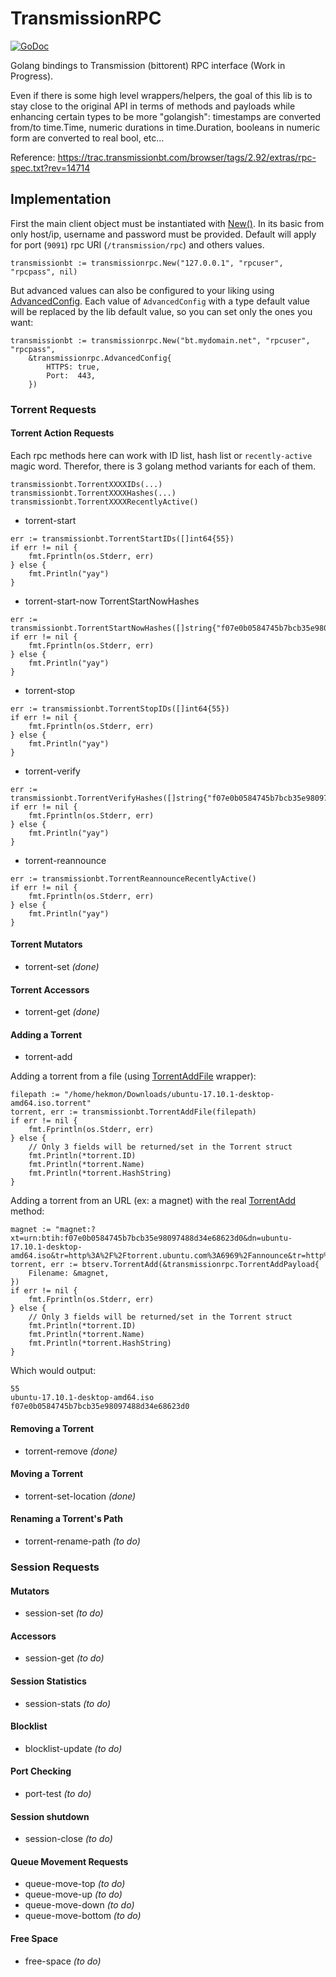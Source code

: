 # TransmissionRPC
[![GoDoc](https://godoc.org/github.com/hekmon/transmissionrpc?status.svg)](https://godoc.org/github.com/hekmon/transmissionrpc)

Golang bindings to Transmission (bittorent) RPC interface (Work in Progress).

Even if there is some high level wrappers/helpers, the goal of this lib is to stay close to the original API in terms of methods and payloads while enhancing certain types to be more "golangish": timestamps are converted from/to time.Time, numeric durations in time.Duration, booleans in numeric form are converted to real bool, etc...

Reference:
https://trac.transmissionbt.com/browser/tags/2.92/extras/rpc-spec.txt?rev=14714

## Implementation

First the main client object must be instantiated with [New()](https://godoc.org/github.com/hekmon/transmissionrpc#New). In its basic from only host/ip, username and password must be provided. Default will apply for port (`9091`) rpc URI (`/transmission/rpc`) and others values.

```golang
transmissionbt := transmissionrpc.New("127.0.0.1", "rpcuser", "rpcpass", nil)
```

But advanced values can also be configured to your liking using [AdvancedConfig](https://godoc.org/github.com/hekmon/transmissionrpc#AdvancedConfig).
Each value of `AdvancedConfig` with a type default value will be replaced by the lib default value, so you can set only the ones you want:

```golang
transmissionbt := transmissionrpc.New("bt.mydomain.net", "rpcuser", "rpcpass",
	&transmissionrpc.AdvancedConfig{
		HTTPS: true,
		Port:  443,
	})
```

### Torrent Requests

#### Torrent Action Requests

Each rpc methods here can work with ID list, hash list or `recently-active` magic word. Therefor, there is 3 golang method variants for each of them.

```golang
transmissionbt.TorrentXXXXIDs(...)
transmissionbt.TorrentXXXXHashes(...)
transmissionbt.TorrentXXXXRecentlyActive()
```

* torrent-start
```golang
err := transmissionbt.TorrentStartIDs([]int64{55})
if err != nil {
	fmt.Fprintln(os.Stderr, err)
} else {
	fmt.Println("yay")
}
```

* torrent-start-now
TorrentStartNowHashes
```golang
err := transmissionbt.TorrentStartNowHashes([]string{"f07e0b0584745b7bcb35e98097488d34e68623d0"})
if err != nil {
	fmt.Fprintln(os.Stderr, err)
} else {
	fmt.Println("yay")
}
```

* torrent-stop
```golang
err := transmissionbt.TorrentStopIDs([]int64{55})
if err != nil {
	fmt.Fprintln(os.Stderr, err)
} else {
	fmt.Println("yay")
}
```

* torrent-verify
```golang
err := transmissionbt.TorrentVerifyHashes([]string{"f07e0b0584745b7bcb35e98097488d34e68623d0"})
if err != nil {
	fmt.Fprintln(os.Stderr, err)
} else {
	fmt.Println("yay")
}
```

* torrent-reannounce
```golang
err := transmissionbt.TorrentReannounceRecentlyActive()
if err != nil {
	fmt.Fprintln(os.Stderr, err)
} else {
	fmt.Println("yay")
}
```

#### Torrent Mutators

* torrent-set _(done)_

#### Torrent Accessors

* torrent-get _(done)_

#### Adding a Torrent

* torrent-add

Adding a torrent from a file (using [TorrentAddFile](https://godoc.org/github.com/hekmon/transmissionrpc#Client.TorrentAddFile) wrapper):

```golang
filepath := "/home/hekmon/Downloads/ubuntu-17.10.1-desktop-amd64.iso.torrent"
torrent, err := transmissionbt.TorrentAddFile(filepath)
if err != nil {
	fmt.Fprintln(os.Stderr, err)
} else {
	// Only 3 fields will be returned/set in the Torrent struct
	fmt.Println(*torrent.ID)
	fmt.Println(*torrent.Name)
	fmt.Println(*torrent.HashString)
}
```

Adding a torrent from an URL (ex: a magnet) with the real [TorrentAdd](https://godoc.org/github.com/hekmon/transmissionrpc#Client.TorrentAdd) method:

```golang
magnet := "magnet:?xt=urn:btih:f07e0b0584745b7bcb35e98097488d34e68623d0&dn=ubuntu-17.10.1-desktop-amd64.iso&tr=http%3A%2F%2Ftorrent.ubuntu.com%3A6969%2Fannounce&tr=http%3A%2F%2Fipv6.torrent.ubuntu.com%3A6969%2Fannounce"
torrent, err := btserv.TorrentAdd(&transmissionrpc.TorrentAddPayload{
	Filename: &magnet,
})
if err != nil {
	fmt.Fprintln(os.Stderr, err)
} else {
	// Only 3 fields will be returned/set in the Torrent struct
	fmt.Println(*torrent.ID)
	fmt.Println(*torrent.Name)
	fmt.Println(*torrent.HashString)
}
```

Which would output:
```
55
ubuntu-17.10.1-desktop-amd64.iso
f07e0b0584745b7bcb35e98097488d34e68623d0
```

#### Removing a Torrent

* torrent-remove _(done)_

#### Moving a Torrent

* torrent-set-location _(done)_

#### Renaming a Torrent's Path

* torrent-rename-path _(to do)_

### Session Requests

#### Mutators

* session-set _(to do)_

#### Accessors

* session-get _(to do)_

#### Session Statistics

* session-stats _(to do)_

#### Blocklist

* blocklist-update _(to do)_

#### Port Checking

* port-test _(to do)_

#### Session shutdown

* session-close _(to do)_

#### Queue Movement Requests

* queue-move-top _(to do)_
* queue-move-up _(to do)_
* queue-move-down _(to do)_
* queue-move-bottom _(to do)_

#### Free Space

* free-space _(to do)_
